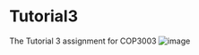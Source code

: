 # Tutorial3
The Tutorial 3 assignment for COP3003
![image](https://user-images.githubusercontent.com/69993923/133352303-5e500a74-ec8d-40ec-befa-796bb3fe589b.png)
